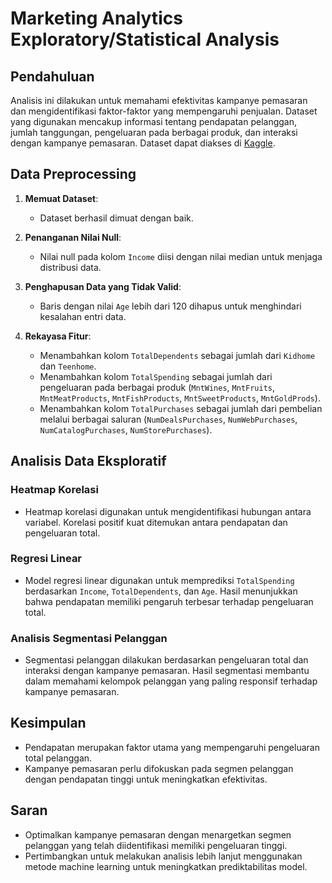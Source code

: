 # Marketing Analytics Exploratory/Statistical Analysis

## Pendahuluan

Analisis ini dilakukan untuk memahami efektivitas kampanye pemasaran dan mengidentifikasi faktor-faktor yang mempengaruhi penjualan. Dataset yang digunakan mencakup informasi tentang pendapatan pelanggan, jumlah tanggungan, pengeluaran pada berbagai produk, dan interaksi dengan kampanye pemasaran. Dataset dapat diakses di [Kaggle](https://www.kaggle.com/datasets/jackdaoud/marketing-data).

## Data Preprocessing

1. **Memuat Dataset**:
    - Dataset berhasil dimuat dengan baik.

2. **Penanganan Nilai Null**:
    - Nilai null pada kolom `Income` diisi dengan nilai median untuk menjaga distribusi data.

3. **Penghapusan Data yang Tidak Valid**:
    - Baris dengan nilai `Age` lebih dari 120 dihapus untuk menghindari kesalahan entri data.

4. **Rekayasa Fitur**:
    - Menambahkan kolom `TotalDependents` sebagai jumlah dari `Kidhome` dan `Teenhome`.
    - Menambahkan kolom `TotalSpending` sebagai jumlah dari pengeluaran pada berbagai produk (`MntWines`, `MntFruits`, `MntMeatProducts`, `MntFishProducts`, `MntSweetProducts`, `MntGoldProds`).
    - Menambahkan kolom `TotalPurchases` sebagai jumlah dari pembelian melalui berbagai saluran (`NumDealsPurchases`, `NumWebPurchases`, `NumCatalogPurchases`, `NumStorePurchases`).

## Analisis Data Eksploratif

### Heatmap Korelasi

- Heatmap korelasi digunakan untuk mengidentifikasi hubungan antara variabel. Korelasi positif kuat ditemukan antara pendapatan dan pengeluaran total.

### Regresi Linear

- Model regresi linear digunakan untuk memprediksi `TotalSpending` berdasarkan `Income`, `TotalDependents`, dan `Age`. Hasil menunjukkan bahwa pendapatan memiliki pengaruh terbesar terhadap pengeluaran total.

### Analisis Segmentasi Pelanggan

- Segmentasi pelanggan dilakukan berdasarkan pengeluaran total dan interaksi dengan kampanye pemasaran. Hasil segmentasi membantu dalam memahami kelompok pelanggan yang paling responsif terhadap kampanye pemasaran.

## Kesimpulan

- Pendapatan merupakan faktor utama yang mempengaruhi pengeluaran total pelanggan.
- Kampanye pemasaran perlu difokuskan pada segmen pelanggan dengan pendapatan tinggi untuk meningkatkan efektivitas.

## Saran

- Optimalkan kampanye pemasaran dengan menargetkan segmen pelanggan yang telah diidentifikasi memiliki pengeluaran tinggi.
- Pertimbangkan untuk melakukan analisis lebih lanjut menggunakan metode machine learning untuk meningkatkan prediktabilitas model.
